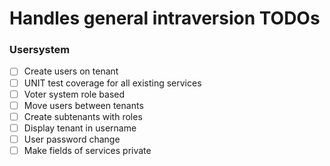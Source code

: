 # Handles general intraversion TODOs

### Usersystem

- [ ] Create users on tenant
- [ ] UNIT test coverage for all existing services
- [ ] Voter system role based
- [ ] Move users between tenants
- [ ] Create subtenants with roles
- [ ] Display tenant in username
- [ ] User password change
- [ ] Make fields of services private